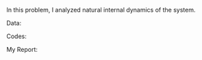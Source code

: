 In this problem, I analyzed natural internal dynamics of the system.

Data: <br>

Codes: <br>

My Report: <br>
